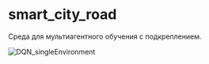 # smart_city_road
 Среда для мультиагентного обучения с подкреплением.


![DQN_singleEnvironment](https://github.com/egormorgunov/smart_city_road/assets/108347547/a7ebe5f8-f095-4e47-8f6d-ff070e445d99)
